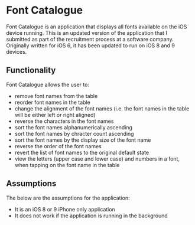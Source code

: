 # Font Catalogue
Font Catalogue is an application that displays all fonts available on the iOS device running. 
This is an updated version of the application that I submitted as part of the recruitment process at a software company.
Originally written for iOS 6, it has been updated to run on iOS 8 and 9 devices.

## Functionality
Font Catalogue allows the user to:
- remove font names from the table
- reorder font names in the table
- change the alignment of the font names (i.e. the font names in the table will be either left or right aligned)
- reverse the characters in the font names
- sort the font names alphanumerically ascending
- sort the font names by chracter count ascending
- sort the font names by the display size of the font name
- reverse the order of the font names
- revert the list of font names to the original default state 
- view the letters (upper case and lower case) and numbers in a font, when tapping on the font name in the table

## Assumptions
The below are the assumptions for the application:
- It is an iOS 8 or 9 iPhone only application
- It does not work if the application is running in the background
